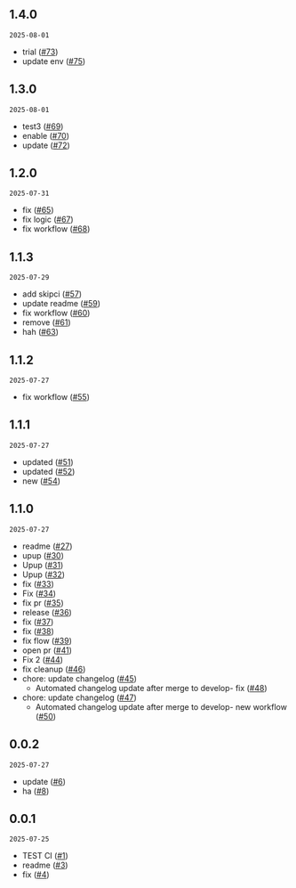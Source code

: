 ## 1.4.0

`2025-08-01`

- trial ([#73](https://github.com/Dingdash/test-ci/pull/73))
- update env ([#75](https://github.com/Dingdash/test-ci/pull/75))

## 1.3.0

`2025-08-01`

- test3 ([#69](https://github.com/Dingdash/test-ci/pull/69))
- enable ([#70](https://github.com/Dingdash/test-ci/pull/70))
- update ([#72](https://github.com/Dingdash/test-ci/pull/72))

## 1.2.0

`2025-07-31`

- fix ([#65](https://github.com/Dingdash/test-ci/pull/65))
- fix logic ([#67](https://github.com/Dingdash/test-ci/pull/67))
- fix workflow ([#68](https://github.com/Dingdash/test-ci/pull/68))

## 1.1.3

`2025-07-29`

- add skipci ([#57](https://github.com/Dingdash/test-ci/pull/57))
- update readme ([#59](https://github.com/Dingdash/test-ci/pull/59))
- fix workflow ([#60](https://github.com/Dingdash/test-ci/pull/60))
- remove ([#61](https://github.com/Dingdash/test-ci/pull/61))
- hah ([#63](https://github.com/Dingdash/test-ci/pull/63))

## 1.1.2

`2025-07-27`

- fix workflow ([#55](https://github.com/Dingdash/test-ci/pull/55))

## 1.1.1

`2025-07-27`

- updated ([#51](https://github.com/Dingdash/test-ci/pull/51))
- updated ([#52](https://github.com/Dingdash/test-ci/pull/52))
- new ([#54](https://github.com/Dingdash/test-ci/pull/54))

## 1.1.0

`2025-07-27`

- readme ([#27](https://github.com/Dingdash/test-ci/pull/27))
- upup ([#30](https://github.com/Dingdash/test-ci/pull/30))
- Upup ([#31](https://github.com/Dingdash/test-ci/pull/31))
- Upup ([#32](https://github.com/Dingdash/test-ci/pull/32))
- fix ([#33](https://github.com/Dingdash/test-ci/pull/33))
- Fix ([#34](https://github.com/Dingdash/test-ci/pull/34))
- fix pr ([#35](https://github.com/Dingdash/test-ci/pull/35))
- release ([#36](https://github.com/Dingdash/test-ci/pull/36))
- fix ([#37](https://github.com/Dingdash/test-ci/pull/37))
- fix ([#38](https://github.com/Dingdash/test-ci/pull/38))
- fix flow ([#39](https://github.com/Dingdash/test-ci/pull/39))
- open pr ([#41](https://github.com/Dingdash/test-ci/pull/41))
- Fix 2 ([#44](https://github.com/Dingdash/test-ci/pull/44))
- fix cleanup ([#46](https://github.com/Dingdash/test-ci/pull/46))
- chore: update changelog ([#45](https://github.com/Dingdash/test-ci/pull/45))
    - Automated changelog update after merge to develop- fix ([#48](https://github.com/Dingdash/test-ci/pull/48))
- chore: update changelog ([#47](https://github.com/Dingdash/test-ci/pull/47))
    - Automated changelog update after merge to develop- new workflow ([#50](https://github.com/Dingdash/test-ci/pull/50))

## 0.0.2

`2025-07-27`

- update ([#6](https://github.com/Dingdash/test-ci/pull/6))
- ha ([#8](https://github.com/Dingdash/test-ci/pull/8))

## 0.0.1

`2025-07-25`

- TEST CI ([#1](https://github.com/Dingdash/test-ci/pull/1))
- readme ([#3](https://github.com/Dingdash/test-ci/pull/3))
- fix ([#4](https://github.com/Dingdash/test-ci/pull/4))

